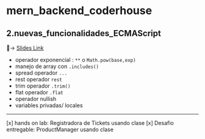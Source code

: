 # mern_backend_coderhouse

## 2.nuevas_funcionalidades_ECMAScript


🔗-> [Slides Link](https://docs.google.com/presentation/d/1DfKOUDC6SXkeIJp42ZvkOgHvsC4ZwsL88KpPZhKfdPk/edit?usp=sharing)

- operador exponencial : `**` o `Math.pow(base,exp)`
- manejo de array con `.includes()`
- spread operador `...`
- rest operador  `rest`
- trim operador `.trim()`
- flat operador `.flat`
- operador nullish 
- variables privadas/ locales

---

[x] hands on lab: Registradora de Tickets usando clase
[x] Desafio entregable: ProductManager usando clase